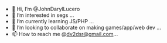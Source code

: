 - 👋 Hi, I’m @JohnDarylLucero
- 👀 I’m interested in segs ...
- 🌱 I’m currently learning JS/PHP ...
- 💞️ I’m looking to collaborate on making games/app/web dev ...
- 📫 How to reach me @dv2dsr@gmail.com...

<!---
JohnDarylLucero/JohnDarylLucero is a ✨ special ✨ repository because its `README.md` (this file) appears on your GitHub profile.
You can click the Preview link to take a look at your changes.
--->
